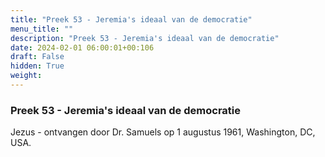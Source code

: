 ```yaml
---
title: "Preek 53 - Jeremia's ideaal van de democratie"
menu_title: ""
description: "Preek 53 - Jeremia's ideaal van de democratie"
date: 2024-02-01 06:00:01+00:106
draft: False
hidden: True
weight:
---
```

### Preek 53 - Jeremia's ideaal van de democratie

Jezus - ontvangen door Dr. Samuels op 1 augustus 1961, Washington, DC, USA.
